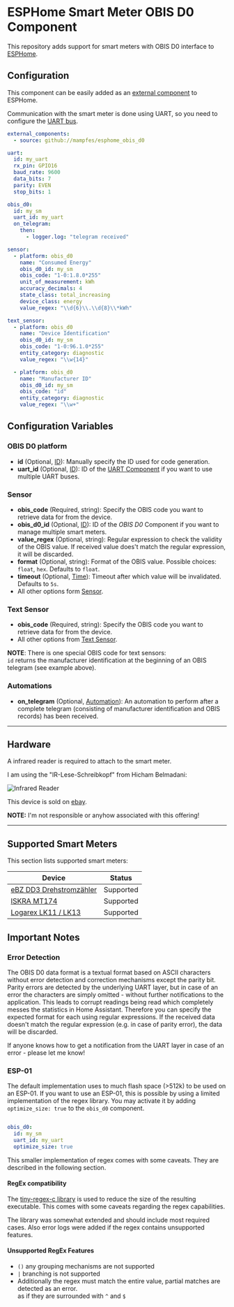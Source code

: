 # ESPHome Smart Meter OBIS D0 Component

This repository adds support for smart meters with OBIS D0 interface to [ESPHome](https://esphome.io).

## Configuration

This component can be easily added as an [external component](https://esphome.io/components/external_components.html) to ESPHome.

Communication with the smart meter is done using UART, so you need to configure the [UART bus](https://esphome.io/components/uart.html#uart).

```yaml
external_components:
  - source: github://mampfes/esphome_obis_d0

uart:
  id: my_uart
  rx_pin: GPIO16
  baud_rate: 9600
  data_bits: 7
  parity: EVEN
  stop_bits: 1

obis_d0:
  id: my_sm
  uart_id: my_uart
  on_telegram:
    then:
      - logger.log: "telegram received"

sensor:
  - platform: obis_d0
    name: "Consumed Energy"
    obis_d0_id: my_sm
    obis_code: "1-0:1.8.0*255"
    unit_of_measurement: kWh
    accuracy_decimals: 4
    state_class: total_increasing
    device_class: energy
    value_regex: "\\d{6}\\.\\d{8}\\*kWh"

text_sensor:
  - platform: obis_d0
    name: "Device Identification"
    obis_d0_id: my_sm
    obis_code: "1-0:96.1.0*255"
    entity_category: diagnostic
    value_regex: "\\w{14}"

  - platform: obis_d0
    name: "Manufacturer ID"
    obis_d0_id: my_sm
    obis_code: "id"
    entity_category: diagnostic
    value_regex: "\\w+"
```

## Configuration Variables

### OBIS D0 platform

- **id** (Optional, [ID](https://esphome.io/guides/configuration-types.html#config-id)): Manually specify the ID used for code generation.
- **uart_id** (Optional, [ID](https://esphome.io/guides/configuration-types.html#config-id)): ID of the [UART Component](https://esphome.io/components/uart.html#uart) if you want to use multiple UART buses.

### Sensor

- **obis_code** (Required, string): Specify the OBIS code you want to retrieve data for from the device.
- **obis_d0_id** (Optional, [ID](https://esphome.io/guides/configuration-types.html#config-id)): ID of the *OBIS D0* Component if you want to manage multiple smart meters.
- **value_regex** (Optional, string): Regular expression to check the validity of the OBIS value. If received value does't match the regular expression, it will be discarded.
- **format** (Optional, string): Format of the OBIS value. Possible choices: `float`, `hex`. Defaults to `float`.
- **timeout** (Optional, [Time](https://esphome.io/guides/configuration-types.html#config-time)): Timeout after which value will be invalidated. Defaults to `5s`.
- All other options form [Sensor](https://esphome.io/components/sensor/index.html#config-sensor).

### Text Sensor

- **obis_code** (Required, string): Specify the OBIS code you want to retrieve data for from the device.
- All other options from [Text Sensor](https://esphome.io/components/text_sensor/index.html#config-text-sensor).

**NOTE**: There is one special OBIS code for text sensors:  
`id` returns the manufacturer identification at the beginning of an OBIS telegram (see example above).

### Automations

- **on_telegram** (Optional, [Automation](https://esphome.io/guides/automations.html#automation)): An automation to perform after a complete telegram (consisting of manufacturer identification and OBIS records) has been received.

---

## Hardware

A infrared reader is required to attach to the smart meter.

I am using the "IR-Lese-Schreibkopf" from Hicham Belmadani:

![Infrared Reader](doc/ir_reader.jpg)

This device is sold on [ebay](https://www.ebay.de/itm/314015465828).

**NOTE:** I'm not responsible or anyhow associated with this offering!

---

## Supported Smart Meters

This section lists supported smart meters:

| Device | Status |
|-|-|
| [eBZ DD3 Drehstromzähler](doc/ebz_dd3.md) | Supported |
| [ISKRA MT174](doc/iskra_mt174.md) | Supported |
| [Logarex LK11 / LK13](doc/logarex.md) | Supported |

## Important Notes

### Error Detection

The OBIS D0 data format is a textual format based on ASCII characters without error detection and correction mechanisms except the parity bit. Parity errors are detected by the underlying UART layer, but in case of an error the characters are simply omitted - without further notifications to the application. This leads to corrupt readings being read which completely messes the statistics in Home Assistant. Therefore you can specify the expected format for each using regular expressions. If the received data doesn't match the regular expression (e.g. in case of parity error), the data will be discarded.

If anyone knows how to get a notification from the UART layer in case of an error - please let me know!

### ESP-01

The default implementation uses to much flash space (>512k) to be used on an ESP-01. If you want to use an ESP-01, this is possible by using a limited implementation of the regex library. You may activate it by adding `optimize_size: true` to the `obis_d0` component.

```yaml

obis_d0:
  id: my_sm
  uart_id: my_uart
  optimize_size: true

```

This smaller implementation of regex comes with some caveats. They are described in the following section.

#### RegEx compatibility

The [tiny-regex-c library](https://github.com/kokke/tiny-regex-c/tree/master) is used to reduce the size of the resulting executable. This comes with some caveats regarding the regex capabilities.

The library was somewhat extended and should include most required cases. Also error logs were added if the regex contains unsupported features.

#### Unsupported RegEx Features
- `()` any grouping mechanisms are not supported
- `|` branching is not supported
- Additionally the regex must match the entire value, partial matches are detected as an error. \
  as if they are surrounded with `^` and `$`
